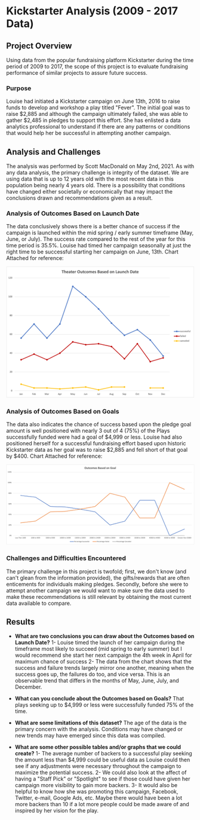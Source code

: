 # Kickstarter Analysis (2009 - 2017 Data)

## Project Overview
Using data from the popular fundraising platform Kickstarter during the time period of 2009 to 2017, the scope of this project is to evaluate fundraising performance of similar projects to assure future success.

### Purpose
Louise had initiated a Kickstarter campaign on June 13th, 2016 to raise funds to develop and workshop a play titled "Fever". The initial goal was to raise $2,885 and although the campaign ultimately failed, she was able to gather $2,485 in pledges to support this effort. She has enlisted a data analytics professional to understand if there are any patterns or conditions that would help her be successful in attempting another campaign.

## Analysis and Challenges
The analysis was performed by Scott MacDonald on May 2nd, 2021. As with any data analysis, the primary challenge is integrity of the dataset. We are using data that is up to 12 years old with the most recent data in this population being nearly 4 years old. There is a possibility that conditions have changed either societally or economically that may impact the conclusions drawn and recommendations given as a result.

### Analysis of Outcomes Based on Launch Date
The data conclusively shows there is a better chance of success if the campaign is launched within the mid spring / early summer timeframe (May, June, or July). The success rate compared to the rest of the year for this time period is 35.5%. Louise had timed her campaign seasonally at just the right time to be successful starting her campaign on June, 13th. Chart Attached for reference:

![](Resources/Theater_Outcomes_vs_Launch.png)

### Analysis of Outcomes Based on Goals
The data also indicates the chance of success based upon the pledge goal amount is well positioned with nearly 3 out of 4 (75%) of the Plays successfully funded were had a goal of $4,999 or less. Louise had also positioned herself for a successful fundraising effort based upon historic Kickstarter data as her goal was to raise $2,885 and fell short of that goal by $400. Chart Attached for reference:

![Outcomes_vs_Goals.png](Resources/Outcomes_vs_Goals.png)

### Challenges and Difficulties Encountered
The primary challenge in this project is twofold; first, we don't know (and can't glean from the information provided), the gifts/rewards that are often enticements for individuals making pledges. Secondly, before she were to attempt another campaign we would want to make sure the data used to make these recommendations is still relevant by obtaining the most current data available to compare.

## Results

- **What are two conclusions you can draw about the Outcomes based on Launch Date?**
1- Louise timed the launch of her campaign during the timeframe most likely to succeed (mid spring to early summer) but I would recommend she start her next campaign the 4th week in April for maximum chance of success
2- The data from the chart shows that the success and failure trends largely mirror one another, meaning when the success goes up, the failures do too, and vice versa. This is an observable trend that differs in the months of May, June, July, and December.

- **What can you conclude about the Outcomes based on Goals?**
That plays seeking up to $4,999 or less were successfully funded 75% of the time. 

- **What are some limitations of this dataset?**
The age of the data is the primary concern with the analysis. Conditions may have changed or new trends may have emerged since this data was compiled.

- **What are some other possible tables and/or graphs that we could create?**
1- The average number of backers to a successful play seeking the amount less than $4,999 could be useful data as Louise could then see if any adjustments were necessary throughout the campaign to maximize the potential success.
2- We could also look at the affect of having a "Staff Pick" or "Spotlight" to see if those could have given her campaign more visibility to gain more backers.
3- It would also be helpful to know how she was promoting this campaign, Facebook, Twitter, e-mail, Google Ads, etc. Maybe there would have been a lot more backers than 10 if a lot more people could be made aware of and inspired by her vision for the play.